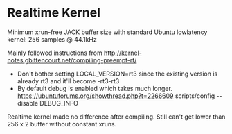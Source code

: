 # Realtime Kernel

Minimum xrun-free JACK buffer size with standard Ubuntu lowlatency kernel: 256 samples @ 44.1kHz

Mainly followed instructions from http://kernel-notes.gbittencourt.net/compiling-preempt-rt/
- Don't bother setting LOCAL_VERSION=rt3 since the existing version is already rt3 and it'll become -rt3-rt3
- By default debug is enabled which takes much longer. https://ubuntuforums.org/showthread.php?t=2266609 scripts/config --disable DEBUG_INFO

Realtime kernel made no difference after compiling. Still can't get lower than 256 x 2 buffer without constant xruns.
